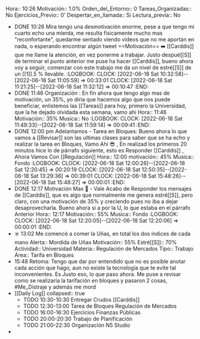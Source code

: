 Hora:: 10:26
Motivación:: 1.0%
Orden_del_Entorno:: 0
Tareas_Organizadas:: No
Ejercicios_Previo:: 0'
Despertar_en_llamada:: Si
Lectura_previa:: No

- DONE 10:26 Mira tengo una desmotivación enorme, pese a que tengo mi cuarto echo una mierda, me resulta físicamente mucho mas "reconfortante", quedarme sentado viendo videos que no me aportan en nada, o esperando encontrar algún tweet ==Motivación==  ➡️ [[Carddis]] que me llame la atención, en vez ponerme a trabajar. Justo despué[[S]] de terminar el punto anterior me puse ha hacer [[Carddis]], bueno ahora voy a seguir, comenzar con este  trabajo me da un nivel de estré[[S]] de un [[1]].5 % llevable.
  :LOGBOOK:
  CLOCK: [2022-06-18 Sat 10:32:58]--[2022-06-18 Sat 11:05:59] =>  00:33:01
  CLOCK: [2022-06-18 Sat 11:21:25]--[2022-06-18 Sat 11:32:12] =>  00:10:47
  :END:
- DONE 11:46 Organización : En fin ahora que tengo algo mas de motivación,  un 35%, yo diría que hacemos algo que nos puede beneficiar, enlistemos las [[Tareas]] para hoy, primero la Universidad, que la he dejado olvidada esta semana, vamo ahi 
  Hora:: 11:46
  Motivación:: 35%
  Musica:: No
  :LOGBOOK:
  CLOCK: [2022-06-18 Sat 11:49:33]--[2022-06-18 Sat 11:59:14] =>  00:09:41
  :END:
- DONE 12:00 pm Adelantamos - Tarea en Bloques: Bueno ahora lo que vamos a [[Revisar]] son las ultimas clases para saber que se ha echo y realizar la tarea en Bloques, Vamo Ahí 😎 , En realizad los primeros 20 minutos hice lo de párrafo siguiente, esto es Responder [[Carddis]] , Ahora Vamos Con [[Regulación]] 
  Hora:: 12:00 
  motivación:: 45%
  Musica:: Fondo
  :LOGBOOK:
  CLOCK: [2022-06-18 Sat 12:00:26]--[2022-06-18 Sat 12:20:45] =>  00:20:19
  CLOCK: [2022-06-18 Sat 12:50:35]--[2022-06-18 Sat 13:29:36] =>  00:39:01
  CLOCK: [2022-06-18 Sat 15:48:26]--[2022-06-18 Sat 15:48:27] =>  00:00:01
  :END:
- DONE 12:17 Motivación Max 💪 - Vale Acabo de Responder los mensajes de [[Carddis]], que es algo que normalmente me genera estré[[S]], pero claro, con una motivación de 35% y creciendo pues no iba a dejar desaprovecharla. Bueno ahora si a por la U, lo que estaba en el párrafo Anterior 
  Hora:: 12:17
  Motivación:: 55%
  Musica:: Fondo
  :LOGBOOK:
  CLOCK: [2022-06-18 Sat 12:20:05]--[2022-06-18 Sat 12:20:06] =>  00:00:01
  :END:
- ☣️ 13:02 Me comencé a comer la Uñas, en total los dos índices de cada mano 
  Alerta:: Mordida de Uñas
  Motivación:: 55%
  Estré[[S]]:: 70%
  Actividad:: Universidad
  Materia:: Regulación de Mercados
  Tipo:: Trabajo
  Área:: Tarifa en Bloques
- 15:48 Retoma: Tengo que dar por entendido que no es posible anotar cada acción que hago, aun no existe la tecnología que te evite tal inconvenientes.
  Es Justo eso, lo que paso ahora. Me puse a revisar como se realizaría la tarifación en bloques y pasaron 2 cosas, #Me_Distraje y además me mord
- [[Daily Log]]
  collapsed:: true
	- TODO 10:30-10:30  Entregar Crudos [[Carddis]]
	- TODO 12:30-13:00 Tarea de Bloques  Regulación de Mercados
	- TODO 16:00-16:30 Ejercicios Finanzas Públicas
	- TODO 20:00-20:30 Trabajo de Planificación
	- TODO 21:00-22:30 Organización N5 Studio
-